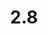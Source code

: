 ---
layout: default
title: 2.8
lang: fr
headline: |-
  Créer des programmes de mentorat destinés aux étudiants  autochtones
why: |-
  À l’aide du Mashkawazìwogamig, l’Université a déjà mis sur pied et facilité un certain nombre de programmes de mentorat efficaces pour les étudiants des secteurs des sciences, de la technologie, de l’ingénierie et des mathématiques, et elle continuera de collaborer à ces programmes. Il est maintenant temps de commencer à créer des possibilités d’éducation et de mentorat semblables pour les étudiants au sein de leur faculté.
when: |-
  Court à moyen terme
how: |-
  Il faudrait s’appuyer sur l’expertise inhérente aux facultés intéressées pour élaborer la forme la plus appropriée de programmes de mentorat étudiant.
cost: |-
  À déterminer
who: |-
  Vice-provost aux affaires académiques/vice-doyens et vice-doyennes
---